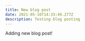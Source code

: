 ```yaml
---
title: New blog post
date: 2021-05-16T14:33:49.277Z
description: Testing blog posting
---
```

Adding new blog post!